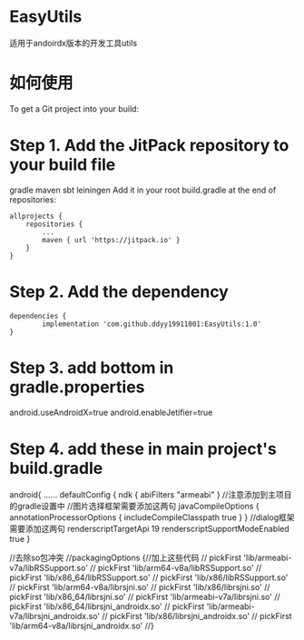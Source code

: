 # EasyUtils
适用于andoirdx版本的开发工具utils
# 如何使用

To get a Git project into your build:

# Step 1. Add the JitPack repository to your build file

gradle
maven
sbt
leiningen
Add it in your root build.gradle at the end of repositories:

	allprojects {
		repositories {
			...
			maven { url 'https://jitpack.io' }
		}
	}
# Step 2. Add the dependency

	dependencies {
	        implementation 'com.github.ddyy19911001:EasyUtils:1.0'
	}
# Step 3. add bottom in gradle.properties

android.useAndroidX=true
android.enableJetifier=true

# Step 4. add these in main project's build.gradle

android{
......
defaultConfig {
        ndk { abiFilters "armeabi" }
        //注意添加到主项目的gradle设置中
        //图片选择框架需要添加这两句
        javaCompileOptions {
            annotationProcessorOptions {
                includeCompileClasspath true
            }
        }
        //dialog框架需要添加这两句
        renderscriptTargetApi 19
        renderscriptSupportModeEnabled true
}	

//去除so包冲突
//packagingOptions {//加上这些代码
//    pickFirst 'lib/armeabi-v7a/libRSSupport.so'
//    pickFirst 'lib/arm64-v8a/libRSSupport.so'
//    pickFirst 'lib/x86_64/libRSSupport.so'
//    pickFirst 'lib/x86/libRSSupport.so'
//    pickFirst 'lib/arm64-v8a/librsjni.so'
//    pickFirst 'lib/x86/librsjni.so'
//    pickFirst 'lib/x86_64/librsjni.so'
//    pickFirst 'lib/armeabi-v7a/librsjni.so'
//    pickFirst 'lib/x86_64/librsjni_androidx.so'
//    pickFirst 'lib/armeabi-v7a/librsjni_androidx.so'
//    pickFirst 'lib/x86/librsjni_androidx.so'
//    pickFirst 'lib/arm64-v8a/librsjni_androidx.so'
//}
